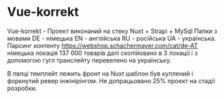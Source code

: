 # Vue-korrekt
Vue-korrekt - Проект виконаний на стеку Nuxt + Strapi + MySql
Папки з мовами DE - німецька EN - англійська RU - російська UA - українська.
Парсинг контенту https://webshop.schachermayer.com/cat/de-AT німецька локація 137 000 товарів далі скопійовано в 3 локації і з допомогою гугл транслейту перевелено на українську.

В пвпці темплейт лежить фронт на Nuxt шаблон був куплений і форкнутий ревер інжінірінгом. Не допрацьовано 25% проект на стадії розробки.

